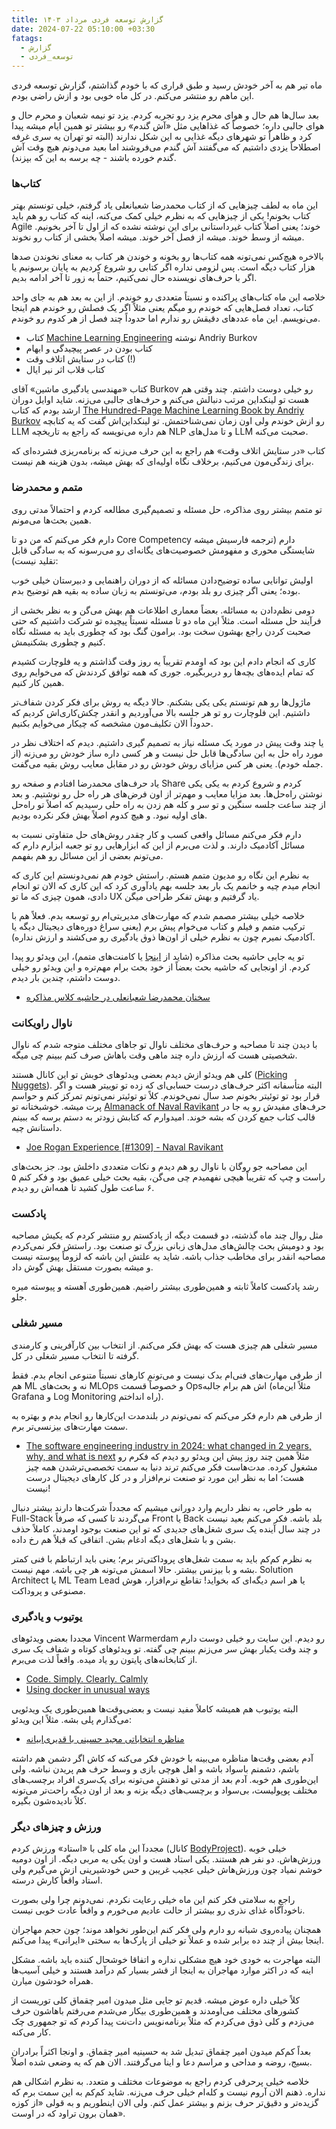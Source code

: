 ```yaml
---
title: گزارش توسعه فردی مرداد ۱۴۰۳
date: 2024-07-22 05:10:00 +03:30
fatags:
  - گزارش
  - توسعه_فردی
---
```

ماه تیر هم به آخر خودش رسید و طبق قراری که با خودم گذاشتم، گزارش توسعه فردی این ماهم رو منتشر می‌کنم. در کل ماه خوبی بود و ازش راضی بودم. 

بعد سال‌ها هم حال و هوای محرم یزد رو تجربه کردم. یزد تو نیمه شعبان و محرم حال و هوای جالبی داره؛ خصوصاً که غذاهایی مثل «آش گندم» رو بیشتر تو همین ایام میشه پیدا کرد و ظاهراً تو شهرهای دیگه غذایی به این شکل ندارند (البته تو تهران یه سری غرفه اصطلاحاً یزدی داشتیم که می‌گفتند آش گندم می‌فروشند اما بعید می‌دونم هیچ وقت آش گندم خورده باشند - چه برسه به این که بپزند). 

### کتاب‌ها
این ماه به لطف چیزهایی که از کتاب محمدرضا شعبانعلی یاد گرفتم، خیلی تونستم بهتر کتاب بخونم! یکی از چیزهایی که به نظرم خیلی کمک می‌کنه، اینه که کتاب رو هم باید Agile خوند؛ یعنی اصلاً کتاب غیرداستانی برای این نوشته نشده که از اول تا آخر بخونیم. میشه از وسط خوند. میشه از فصل آخر خوند. میشه اصلاً بخشی از کتاب رو نخوند. 

بالاخره هیچ‌کس نمی‌تونه همه کتاب‌ها رو بخونه و خوندن هر کتاب به معنای نخوندن صدها هزار کتاب دیگه است. پس لزومی نداره اگر کتابی رو شروع کردیم به پایان برسونیم یا اگر با حرف‌های نویسنده حال نمی‌کنیم، حتماً به زور تا آخر ادامه بدیم. 

خلاصه این ماه کتاب‌های پراکنده و نسبتاً متعددی رو خوندم. از این به بعد هم به جای واحد کتاب، تعداد فصل‌هایی که خوندم رو میگم یعنی مثلاً اگر یک فصلش رو خوندم هم اینجا می‌نویسم. این ماه عددهای دقیقش رو ندارم اما حدوداً چند فصل از هر کدوم رو خوندم. 

- کتاب [Machine Learning Engineering](https://mlebook.com/) نوشته Andriy Burkov
- کتاب بودن در عصر پیچیدگی و ابهام 
- کتاب در ستایش اتلاف وقت (!) 
- کتاب قلاب اثر نیر ایال

کتاب «مهندسی یادگیری ماشین» آقای Burkov رو خیلی دوست داشتم. چند وقتی هم هست تو لینکداین مرتب دنبالش می‌کنم و حرف‌های جالبی می‌زنه. شاید اوایل دوران ارشد بودم که کتاب [The Hundred-Page Machine Learning Book by Andriy Burkov](https://themlbook.com/) رو ازش خوندم ولی اون زمان نمی‌شناختمش. تو لینکداین‌اش گفت که یه کتابچه LLM هم داره می‌نویسه که راجع به تاریخچه NLP و تا مدل‌های LLM صحبت می‌کنه. 

کتاب «در ستایش اتلاف وقت» هم راجع به این حرف می‌زنه که برنامه‌ریزی فشرده‌ای که برای زندگی‌مون می‌کنیم، برخلاف نگاه اولیه‌ای که بهش میشه، بدون هزینه هم نیست. 

### متمم و محمدرضا
تو متمم بیشتر روی مذاکره، حل مسئله و تصمیم‌گیری مطالعه کردم و احتمالاً مدتی روی همین بحث‌ها می‌مونم. 

دارم فکر می‌کنم که من دو تا Core Competency دارم (ترجمه فارسیش میشه شایستگی محوری و مفهومش خصوصیت‌های یگانه‌ای رو می‌رسونه که به سادگی قابل تقلید نیست):

اولیش توانایی ساده توضیح‌دادن مسائله که از دوران راهنمایی و دبیرستان خیلی خوب بوده؛ یعنی اگر چیزی رو بلد بودم، می‌تونستم به زبان ساده به بقیه هم توضیح بدم.

دومی نظم‌دادن به مسائله. بعضاً معماری اطلاعات هم بهش می‌گن و به نظر بخشی از فرآیند حل مسئله است. مثلاً این ماه دو تا مسئله نسبتاً پیچیده تو شرکت داشتیم که حتی صحبت کردن راجع بهشون سخت بود. برامون گنگ بود که چطوری باید به مسئله نگاه کنیم و چطوری بشکنیمش. 

کاری که انجام دادم این بود که اومدم تقریباً یه روز وقت گذاشتم و یه فلوچارت کشیدم که تمام ایده‌های بچه‌ها رو دربربگیره. جوری که همه توافق کردندش که می‌خوایم روی همین کار کنیم. 

ماژول‌ها رو هم تونستم یکی یکی بشکنم. حالا دیگه یه روش برای فکر کردن شفاف‌تر داشتیم. این فلوچارت رو تو هر جلسه بالا می‌آوردیم و انقدر چکش‌کاری‌اش کردیم که حدوداً الان تکلیف‌مون مشخصه که چیکار می‌خوایم بکنیم. 

یا چند وقت پیش در مورد یک مسئله نیاز به تصمیم گیری داشتیم. دیدم که اختلاف نظر در مورد راه حل به این سادگی‌ها قابل حل نیست و هر کسی داره ساز خودش رو می‌زنه (از جمله خودم). یعنی هر کس مزایای روش خودش رو در مقابل معایب روش بقیه می‌گفت. 

یاد حرف‌های محمدرضا افتادم و صفحه رو Share کردم و شروع کردم به یکی یکی نوشتن راه‌حل‌ها. بعد مزایا معایب و مهم‌تر از اون فرض‌های هر راه حل رو نوشتیم. و بعد از چند ساعت جلسه سنگین و تو سر و کله هم زدن به راه حلی رسیدیم که اصلاً تو راه‌حل های اولیه نبود. و هیچ کدوم اصلاً بهش فکر نکرده بودیم. 

دارم فکر می‌کنم مسائل واقعی کسب و کار چقدر روش‌های حل متفاوتی نسبت به مسائل آکادمیک دارند. و لذت می‌برم از این که ابزارهایی رو تو جعبه ابزارم دارم که می‌تونم بعضی از این مسائل رو هم بفهمم. 

به نظرم این نگاه رو مدیون متمم هستم. راستش خودم هم نمی‌دونستم این کاری که انجام میدم چیه و خانمم یک بار بعد جلسه بهم یادآوری کرد که این کاری که الان تو انجام دادی، همون چیزی که ما تو UX یاد گرفتیم و بهش تفکر طراحی میگن. 

خلاصه خیلی بیشتر مصمم شدم که مهارت‌های مدیریتی‌ام رو توسعه بدم. فعلاً هم با ترکیب متمم و فیلم و کتاب می‌خوام پیش برم (یعنی سراغ دوره‌های دیجیتال دیگه یا آکادمیک نمیرم چون به نظرم خیلی از اون‌ها ذوق یادگیری رو می‌کشند و ارزش نداره). 

تو یه جایی حاشیه بحث مذاکره (شاید از [اینجا](https://iiman.blog.ir/page/%DA%AF%D9%84%DA%86%DB%8C%D9%86-%D9%81%D8%B6%D8%A7%DB%8C-%D9%88%D8%A8) یا کامنت‌های متمم)، این ویدئو رو پیدا کردم. از اونجایی که حاشیه بحث‌ بعضاً از خود بحث برام مهم‌تره و این ویدئو رو خیلی دوست داشتم، چندین بار دیدم. 

- [سخنان محمدرضا شعبانعلی در حاشیه کلاس مذاکره](https://youtu.be/5j89yZ9R-20?t=2849)
### ناوال راویکانت
با دیدن چند تا مصاحبه و حرف‌های مختلف ناوال تو جاهای مختلف متوجه شدم که ناوال شخصیتی هست که ارزش داره چند ماهی وقت باهاش صرف کنم ببینم چی میگه. 

کلی هم ویدئو ازش دیدم بعضی ویدئوهای خوبش تو این کانال هستند ([Picking Nuggets](https://www.youtube.com/@PickingNuggets)). البته متأسفانه اکثر حرف‌های درست حسابی‌ای که زده تو توییتر هست و اگر قرار بود تو توئیتر بخونم صد سال نمی‌خوندم. کلاً تو توئیتر نمی‌تونم تمرکز کنم و حواسم پرت میشه. خوشبختانه تو [Almanack of Naval Ravikant](https://www.navalmanack.com/) حرف‌های مفیدش رو یه جا در قالب کتاب جمع کردن که بشه خوند. امیدوارم که کتابش زودتر به دستم برسه که ببینم داستانش چیه. 

- [Joe Rogan Experience [#1309] - Naval Ravikant](https://www.youtube.com/watch?v=3qHkcs3kG44&t=1137s)

این مصاحبه جو روگان با ناوال رو هم دیدم و نکات متعددی داخلش بود. جز بحث‌های راست و چپ که تقریباً هیچی نفهمیدم چی می‌گن، بقیه بحث خیلی عمیق بود و فکر کنم ۵ ۶ ساعت طول کشید تا همه‌اش رو دیدم. 
### پادکست
مثل روال چند ماه گذشته، دو قسمت دیگه از پادکستم رو منتشر کردم که یکیش مصاحبه بود و دومیش بحث چالش‌های مدل‌های زبانی بزرگ تو صنعت بود. راستش فکر نمی‌کردم مصاحبه انقدر برای مخاطب جذاب باشه. شاید یه علتش این باشه که لزوماً پیوسته نیست و میشه بصورت مستقل بهش گوش داد. 

رشد پادکست کاملاً ثابته و همین‌طوری بیشتر راضیم. همین‌طوری آهسته و پیوسته میره جلو. 
### مسیر شغلی
مسیر شغلی هم چیزی هست که بهش فکر می‌کنم. از انتخاب بین کارآفرینی و کارمندی گرفته تا انتخاب مسیر شغلی در کل. 

از طرفی مهارت‌های فنی‌ام بدک نیست و می‌تونم کارهای نسبتاً متنوعی انجام بدم. فقط هم ML نه و بحث‌های MLOps و خصوصاً قسمت Opsاش هم برام جالبه (مثلاً این‌ماه Grafana و Log Monitoring راه انداختم). 

از طرفی هم دارم فکر می‌کنم که نمی‌تونم در بلندمدت این‌کارها رو انجام بدم و بهتره به سمت مهارت‌های بیزنسی‌تر برم. 

- [The software engineering industry in 2024: what changed in 2 years, why, and what is next](https://www.youtube.com/watch?v=VpPPHDxR9aM)
مثلاً همین چند روز پیش این ویدئو رو دیدم که فکرم رو مشغول کرده. مدت‌هاست فکر می‌کنم ترند دنیا به سمت تخصصی‌ترشدن همه چیز هست؛ اما به نظر این مورد تو صنعت نرم‌افزار و در کل کارهای دیجیتال درست نیست! 

به طور خاص، به نظر داریم وارد دورانی میشیم که مجدداً شرکت‌ها دارند بیشتر دنبال Full-Stack می‌گردند تا کسی که صرفاً Front یا Back بلد باشه. فکر می‌کنم بعید نیست در چند سال آینده یک سری شغل‌های جدیدی که تو این صنعت بوجود اومدند، کاملاً حذف بشن و با شغل‌های دیگه ادغام بشن. اتفاقی که قبلاً هم رخ داده. 

به نظرم کم‌کم باید به سمت شغل‌های پروداکتی‌تر برم؛ یعنی باید ارتباطم با فنی کمتر بشه و با بیزنس بیشتر. حالا اسمش می‌تونه هر چی باشه. مهم نیست. Solution Architect یا ML Team Lead یا هر اسم دیگه‌ای که بخواید! تقاطع نرم‌افزار، هوش مصنوعی و پروداکت. 

### یوتیوب و یادگیری
مجددا بعضی ویدئوهای Vincent Warmerdam رو دیدم. این سایت رو خیلی دوست دارم و چند وقت یکبار بهش سر می‌زنم ببینم چی گفته. تو ویدئوهای کوتاه و شفاف یک سری از کتابخانه‌های پایتون رو یاد میده. واقعاً لذت می‌برم. 
- [Code. Simply. Clearly. Calmly](https://calmcode.io/)
- [Using docker in unusual ways](https://www.youtube.com/watch?v=zfNqp85g5JM)

البته یوتیوب هم همیشه کاملاً مفید نیست و بعضی‌وقت‌ها همین‌طوری یک ویدئویی می‌گذارم پلی بشه. مثلاً این ویدئو:

- [مناظره انتخاباتی مجید حسینی با قدیری‌ابیانه](https://www.youtube.com/watch?v=Z110atm7szE)

آدم بعضی وقت‌ها مناظره می‌بینه با خودش فکر می‌کنه که کاش اگر دشمن هم داشته باشم، دشمنم باسواد باشه و اهل هوچی بازی و وسط حرف هم پریدن نباشه. ولی این‌طوری هم خوبه. آدم بعد از مدتی تو ذهنش می‌تونه برای یک‌سری افراد برچسب‌های مختلف پوپولیست، بی‌سواد و برچسب‌های دیگه بزنه و بعد از اون دیگه راحت‌تر می‌تونه کلاً نادیده‌شون بگیره. 
### ورزش و چیزهای دیگر
مجددآ این ماه کلی با «استاد» ورزش کردم (کانال [BodyProject](https://www.youtube.com/@BodyProjectchallenge)). خیلی خوبه ورزش‌هاش. دو نفر هم هستند. یکی استاد هست و اون یکی یه مربی دیگه. از اون دومیه خوشم نمیاد چون ورزش‌هاش خیلی عجیب غریبن و حس خودشیرینی ازش می‌گیرم ولی استاد واقعاً کارش درسته. 

راجع به سلامتی فکر کنم این ماه خیلی رعایت نکردم. نمی‌دونم چرا ولی بصورت ناخودآگاه غذای نذری رو بیشتر از حالت عادیم می‌خورم و واقعاً عادت خوبی نیست. 

همچنان پیاده‌روی شبانه رو دارم ولی فکر کنم این‌طور نخواهد موند؛ چون حجم مهاجران اینجا بیش از چند ده برابر شده و عملاً تو خیلی از پارک‌ها به سختی «ایرانی» پیدا می‌کنم. 

البته مهاجرت به خودی خود هیچ مشکلی نداره و اتفاقا خوشحال کننده باید باشه. مشکل اینه که در اکثر موارد مهاجران به اینجا از قشر بسیار کم درآمد هستند و خیلی آسیب‌ها همراه خودشون میارن. 

کلاً خیلی داره عوض میشه. قدیم تو جایی مثل میدون امیر چقماق کلی توریست از کشورهای مختلف  می‌اومدند و همین‌طوری بیکار می‌شدم می‌رفتم باهاشون حرف می‌زدم و کلی ذوق می‌کردم که مثلاً برنامه‌نویس دات‌نت پیدا کردم که تو جمهوری چک کار می‌کنه. 

بعداً کم‌کم میدون امیر چقماق تبدیل شد به حسینیه امیر چقماق. و اونجا اکثراً برادران بسیج، روضه و مداحی و مراسم دعا و اینا می‌گرفتند. الان هم که یه وضعی شده اصلاً. 

خلاصه خیلی پرحرفی کردم راجع به موضوعات مختلف و متعدد. به نظرم اشکالی هم نداره. ذهنم الان آروم نیست و کله‌ام خیلی حرف می‌زنه. شاید کم‌کم به این سمت برم که گزیده‌تر و دقیق‌تر حرف بزنم و بیشتر عمل کنم. ولی الان اینطوریم و به قولی «از کوزه همان برون تراود که در اوست». 

